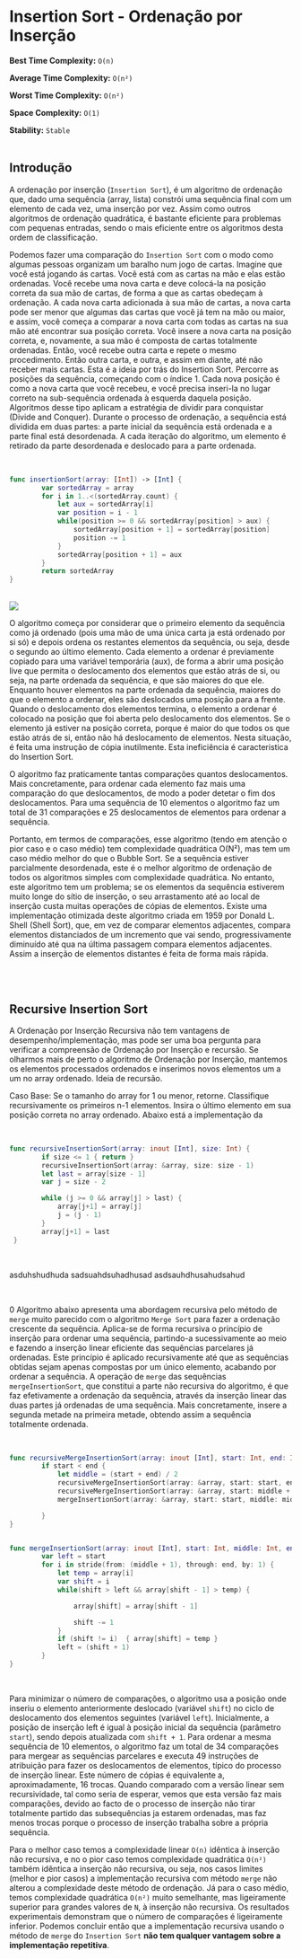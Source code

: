 # Insertion Sort - Ordenação por Inserção

**Best Time Complexity:** `O(n)`

**Average Time Complexity:** `O(n²)`

**Worst Time Complexity:** `O(n²)`

**Space Complexity:** `O(1)`

**Stability:** `Stable` <br/> <br/>


## Introdução

A ordenação por inserção (`Insertion Sort`), é um algoritmo de ordenação que, dado uma sequência (array, lista) constrói uma sequência final com um elemento de cada vez, uma inserção por vez. Assim como outros algoritmos de ordenação quadrática, é bastante eficiente para problemas com pequenas entradas, sendo o mais eficiente entre os algoritmos desta ordem de classificação.

Podemos fazer uma comparação do `Insertion Sort` com o modo como algumas pessoas organizam um baralho num jogo de cartas. Imagine que você está jogando ás cartas. Você está com as cartas na mão e elas estão ordenadas. Você recebe uma nova carta e deve colocá-la na posição correta da sua mão de cartas, de forma a que as cartas obedeçam à ordenação.
A cada nova carta adicionada à sua mão de cartas, a nova carta pode ser menor que algumas das cartas que você já tem na mão ou maior, e assim, você começa a comparar a nova carta com todas as cartas na sua mão até encontrar sua posição correta. Você insere a nova carta na posição correta, e, novamente, a sua mão é composta de cartas totalmente ordenadas. Então, você recebe outra carta e repete o mesmo procedimento. Então outra carta, e outra, e assim em diante, até não receber mais cartas.
Esta é a ideia por trás do Insertion Sort. Percorre as posições da sequência, começando com o índice 1. Cada nova posição é como a nova carta que você recebeu, e você precisa inseri-la no lugar correto na sub-sequência ordenada à esquerda daquela posição.
Algoritmos desse tipo aplicam a estratégia de dividir para conquistar (Divide and Conquer). Durante o processo de ordenação, a sequência está dividida em duas partes: a parte inicial da sequência está ordenada e a parte final está desordenada. A cada iteração do algoritmo, um elemento é retirado da parte desordenada e deslocado para a parte ordenada.

<br/>

```swift
func insertionSort(array: [Int]) -> [Int] {
        var sortedArray = array
        for i in 1..<(sortedArray.count) {
            let aux = sortedArray[i]
            var position = i - 1
            while(position >= 0 && sortedArray[position] > aux) {
                sortedArray[position + 1] = sortedArray[position]
                position -= 1
            }
            sortedArray[position + 1] = aux
        }
        return sortedArray
}
```

<br/>


<img src="https://i.imgur.com/0NYvJQR.gif" />



O algoritmo começa por considerar que o primeiro elemento da sequência como já ordenado (pois uma mão de uma única carta ja está ordenado por si só) e depois ordena os restantes elementos da sequência, ou seja, desde o segundo ao último elemento. Cada elemento a ordenar é previamente copiado para uma variável temporária (aux), de forma a abrir uma posição live que permita o deslocamento dos elementos que estão atrás de si, ou seja, na parte ordenada da sequência, e que são maiores do que ele. Enquanto houver elementos na parte ordenada da sequência, maiores do que o elemento a ordenar, eles são deslocados uma posição para a frente. Quando o deslocamento dos elementos termina, o elemento a ordenar é colocado na posição que foi aberta pelo deslocamento dos elementos. Se o elemento já estiver na posição correta, porque é maior do que todos os que estão atrás de si, então não há deslocamento de elementos. Nesta situação, é feita uma instrução de cópia inutilmente. Esta ineficiência é caracteristica do Insertion Sort.

O algoritmo faz praticamente tantas comparações quantos deslocamentos. Mais concretamente, para ordenar cada elemento faz mais uma comparação do que deslocamentos, de modo a poder detetar o fim dos deslocamentos. Para uma sequência de 10 elementos o algoritmo faz um total de 31 comparações e 25 deslocamentos de elementos para ordenar a sequência.

Portanto, em termos de comparações, esse algoritmo (tendo em atenção o pior caso e o caso médio) tem complexidade quadrática O(N²), mas tem um caso médio melhor do que o Bubble Sort. Se a sequência estiver parcialmente desordenada, este é o melhor algoritmo de ordenação de todos os algoritmos simples com complexidade quadrática. No entanto, este algoritmo tem um problema; se os elementos da sequência estiverem muito longe do sítio de inserção, o seu arrastamento até ao local de inserção custa muitas operações de cópias de elementos. Existe uma implementação otimizada deste algoritmo criada em 1959 por Donald L. Shell (Shell Sort), que, em vez de comparar elementos adjacentes, compara elementos distanciados de um incremento que vai sendo, progressivamente diminuído até qua na última passagem compara elementos adjacentes. Assim a inserção de elementos distantes é feita de forma mais rápida.


<br/>
<br/>

## Recursive Insertion Sort

A Ordenação por Inserção Recursiva não tem vantagens de desempenho/implementação, mas pode ser uma boa pergunta para verificar a compreensão de Ordenação por Inserção e recursão.
Se olharmos mais de perto o algoritmo de Ordenação por Inserção, mantemos os elementos processados ​​ordenados e inserimos novos elementos um a um no array ordenado.
Ideia de recursão.
 

Caso Base: Se o tamanho do array for 1 ou menor, retorne.
Classifique recursivamente os primeiros n-1 elementos.
Insira o último elemento em sua posição correta no array ordenado.
Abaixo está a implementação da 

<br/>

```swift
func recursiveInsertionSort(array: inout [Int], size: Int) {
        if size <= 1 { return }
        recursiveInsertionSort(array: &array, size: size - 1)
        let last = array[size - 1]
        var j = size - 2

        while (j >= 0 && array[j] > last) {
            array[j+1] = array[j]
            j = (j - 1)
        }
        array[j+1] = last
 }

```

<br/>

asduhshudhuda
sadsuahdsuhadhusad
asdsauhdhusahudsahud

<br/>

0 Algoritmo abaixo apresenta uma abordagem recursiva pelo método de `merge` muito parecido com o algoritmo `Merge Sort` para fazer a ordenação crescente da sequência. Aplica-se de forma recursiva o princípio de inserção para ordenar uma sequência, partindo-a sucessivamente ao meio e fazendo a inserção linear eficiente das sequências parcelares já ordenadas. Este princípio é aplicado recursivamente até que as sequências obtidas sejam apenas compostas por um único elemento, acabando por ordenar a sequência.
A operação de `merge` das sequências `mergeInsertionSort`, que constitui a parte não recursiva do algoritmo, é que faz efetivamente a ordenação da sequência, através da inserção linear
das duas partes já ordenadas de uma sequência. Mais concretamente, insere a segunda metade na primeira metade, obtendo assim a sequência totalmente ordenada.

<br/> 

```swift
func recursiveMergeInsertionSort(array: inout [Int], start: Int, end: Int) {
        if start < end {
            let middle = (start + end) / 2
            recursiveMergeInsertionSort(array: &array, start: start, end: middle)
            recursiveMergeInsertionSort(array: &array, start: middle + 1, end: end)
            mergeInsertionSort(array: &array, start: start, middle: middle, end: end)

        }
}


func mergeInsertionSort(array: inout [Int], start: Int, middle: Int, end: Int) {
        var left = start
        for i in stride(from: (middle + 1), through: end, by: 1) {
            let temp = array[i]
            var shift = i
            while(shift > left && array[shift - 1] > temp) {

                array[shift] = array[shift - 1]

                shift -= 1
            }
            if (shift != i)  { array[shift] = temp }
            left = (shift + 1)
        }
}
```

<br/> 


Para minimizar o número de comparações, o algoritmo usa a posição onde inseriu o elemento anteriormente deslocado (variável `shift`) no ciclo de deslocamento dos elementos seguintes (variável `left`). Inicialmente, a posição de inserção left é igual à posição inicial da sequência (parâmetro `start`), sendo depois atualizada com `shift + 1`.
Para ordenar a mesma sequência de 10 elementos, o algoritmo faz um total de 34 comparações para mergear as sequências parcelares e executa 49 instruções de atribuição para fazer os deslocamentos de elementos, típico do processo de inserção linear. Este número de cópias é equivalente a, aproximadamente, 16 trocas. Quando comparado com a versão linear sem recursividade, tal como seria de esperar, vemos que esta versão faz mais comparações, devido ao facto de o processo de inserção não tirar totalmente partido das subsequências ja estarem ordenadas, mas faz menos trocas porque o processo de inserção trabalha sobre a própria sequência.

Para o melhor caso temos a complexidade linear `O(n)` idêntica à inserção não recursiva, e no o pior caso temos complexidade quadrática `O(n²)` também idêntica a inserção não recursiva, ou seja, nos casos limites (melhor e pior casos) a implementação recursiva com método `merge` não alterou a complexidade deste método de ordenação.
Já para o caso médio, temos complexidade quadrática `O(n²)` muito semelhante, mas ligeiramente
superior para grandes valores de `N`, à inserção não recursiva. Os resultados experimentais demonstram que o número de comparações é ligeiramente inferior. Podemos concluir então que a implementação recursiva usando o método de `merge` do `Insertion Sort` **não tem qualquer vantagem sobre a implementação repetitiva**.

